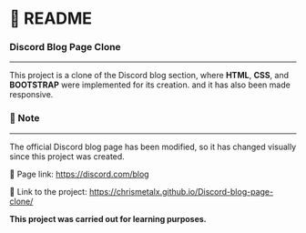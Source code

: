 # :page_with_curl: README<br/>
### Discord Blog Page Clone<br/>
***
This project is a clone of the Discord blog section, where **HTML**, **CSS**, and **BOOTSTRAP** were implemented for its creation. and it has also been made responsive.<br/>

### :memo: Note<br/>
***
The official Discord blog page has been modified, so it has changed visually since this project was created.

:link: Page link: https://discord.com/blog<br/>

:link: Link to the project:  https://chrismetalx.github.io/Discord-blog-page-clone/<br/>

**This project was carried out for learning purposes.**

